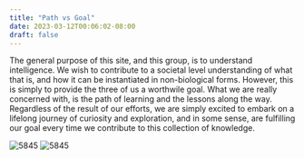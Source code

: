 ```yaml
---
title: "Path vs Goal"
date: 2023-03-12T00:06:02-08:00
draft: false
---
```


The general purpose of this site, and this group, is to understand intelligence. We wish to contribute to a societal level understanding of what that is, and how it can be instantiated in non-biological forms. However, this is simply to provide the three of us a worthwile goal. What we are really concerned with, is the path of learning and the lessons along the way. Regardless of the result of our efforts, we are simply excited to embark on a lifelong journey of curiosity and exploration, and in some sense, are fulfilling our goal every time we contribute to this collection of knowledge. 

![](/images/home.jpg "5845")
![](http://hermessuen.github.io/intelligence/home.jpg "5845")